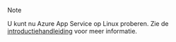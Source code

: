 > [!NOTE]
> U kunt nu Azure App Service op Linux proberen. Zie de [introductiehandleiding](../articles/app-service/app-service-linux-readme.md) voor meer informatie.
> 
> 

<!--HONumber=Oct16_HO3-->


